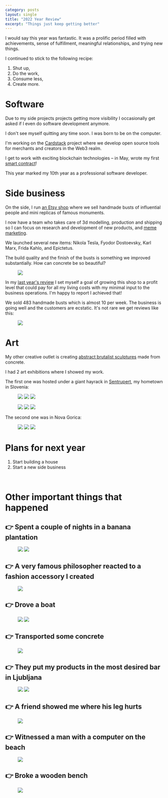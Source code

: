 ```yaml
---
category: posts
layout: single
title: "2022 Year Review"
excerpt: "Things just keep getting better"
---
```


I would say this year was fantastic. It was a prolific period filled with achievements, sense of fulfillment, meaningful relationships, and trying new things.

I continued to stick to the following recipe:

1. Shut up,
2. Do the work,
3. Consume less,
4. Create more.

# Software

Due to my side projects projects getting more visibility I occasionally get asked if I even do software development anymore.

I don't see myself quitting any time soon. I was born to be on the computer.

I'm working on the [Cardstack](https://cardstack.com/) project where we develop open source tools for merchants and creators in the Web3 realm.

I get to work with exciting blockchain technologies – in May, wrote my first [smart contract](https://github.com/cardstack/card-pay-protocol/commit/919c078ef38e43fa54c3eb3a9ba3ceb773cd2466)!

This year marked my 10th year as a professional software developer.

# Side business

On the side, I run [an Etsy shop](https://www.etsy.com/shop/jurgenstudio) where we sell handmade busts of influential people and mini replicas of famous monuments.

I now have a team who takes care of 3d modelling, production and shipping so I can focus on research and development of new products, and [meme marketing](https://twitter.com/matixmatix/status/1601145166609362944).

We launched several new items: Nikola Tesla, Fyodor Dostoevsky, Karl Marx, Frida Kahlo, and Epictetus.

The build quality and the finish of the busts is something we improved substantially. How can concrete be so beautiful?

<figure class="half">
  <a href="/images/2022-review-post/seneca.jpg"><img src="/images/2022-review-post/seneca.jpg"></a>
</figure>

In my [last year's review](https://jurgen.si/posts/2021-year-review/) I set myself a goal of growing this shop to a profit level that could pay for all my living costs with my minimal input to the business operations. I'm happy to report I achieved that!

We sold 483 handmade busts which is almost 10 per week. The business is going well and the customers are ecstatic. It's not rare we get reviews like this:

<figure class="">
  <a href="/images/2022-review-post/IMG_8878.jpg"><img src="/images/2022-review-post/IMG_8878.jpg"></a>
</figure>

# Art

My other creative outlet is creating [abstract brutalist sculptures](https://www.instagram.com/jurgenwerk/) made from concrete.

I had 2 art exhibitions where I showed my work.

The first one was hosted under a giant hayrack in [Sentrupert](https://sentrupert.si/), my hometown in Slovenia:

<figure class="third">
  <a href="/images/2022-review-post/razstava-jurglic-sentrupert-5.jpeg"><img src="/images/2022-review-post/razstava-jurglic-sentrupert-5.jpeg"></a>
  <a href="/images/2022-review-post/razstava-jurglic-sentrupert-4.jpeg"><img src="/images/2022-review-post/razstava-jurglic-sentrupert-4.jpeg"></a>
  <a href="/images/2022-review-post/razstava-jurglic-sentrupert-9.jpeg"><img src="/images/2022-review-post/razstava-jurglic-sentrupert-9.jpeg"></a>
</figure>

<figure class="third">
  <a href="/images/2022-review-post/razstava-jurglic-sentrupert.jpeg"><img src="/images/2022-review-post/razstava-jurglic-sentrupert.jpeg"></a>
  <a href="/images/2022-review-post/razstava-jurglic-sentrupert-12.jpeg"><img src="/images/2022-review-post/razstava-jurglic-sentrupert-12.jpeg"></a>
  <a href="/images/2022-review-post/razstava-jurglic-sentrupert-13.jpeg"><img src="/images/2022-review-post/razstava-jurglic-sentrupert-13.jpeg"></a>
</figure>

The second one was in Nova Gorica:

<figure class="third">
  <a href="/images/2022-review-post/razstava-jurglic-nova-gorica-4.jpeg"><img src="/images/2022-review-post/razstava-jurglic-nova-gorica-4.jpeg"></a>
  <a href="/images/2022-review-post/razstava-jurglic-nova-gorica-3.jpeg"><img src="/images/2022-review-post/razstava-jurglic-nova-gorica-3.jpeg"></a>
  <a href="/images/2022-review-post/razstava-jurglic-nova-gorica.jpeg"><img src="/images/2022-review-post/razstava-jurglic-nova-gorica.jpeg"></a>
</figure>

# Plans for next year

1. Start building a house
2. Start a new side business

<br/>

# Other important things that happened

## 👉 Spent a couple of nights in a banana plantation

<figure class="half">
  <a href="/images/2022-review-post/plantaza-1.jpeg"><img src="/images/2022-review-post/plantaza-1.jpeg"></a>
  <a href="/images/2022-review-post/plantaza-2.jpeg"><img src="/images/2022-review-post/plantaza-2.jpeg"></a>
</figure>

## 👉 A very famous philosopher reacted to a fashion accessory I created

<figure class="half">
  <a href="/images/2022-review-post/slavoj-zizek-reaction.JPG"><img src="/images/2022-review-post/slavoj-zizek-reaction.JPG"></a>
</figure>

## 👉 Drove a boat

<figure class="half">
  <a href="/images/2022-review-post/matic-jurglic-boat-2.JPG"><img src="/images/2022-review-post/matic-jurglic-boat-2.JPG"></a>
  <a href="/images/2022-review-post/matic-jurglic-boat.JPG"><img src="/images/2022-review-post/matic-jurglic-boat.JPG"></a>
</figure>

## 👉 Transported some concrete

<figure class="half">
  <a href="/images/2022-review-post/jurglic-beton-kombi.jpg"><img src="/images/2022-review-post/jurglic-beton-kombi.jpg"></a>
</figure>

## 👉 They put my products in the most desired bar in Ljubljana

<figure class="half">
  <a href="/images/2022-review-post/kipci1.jpg"><img src="/images/2022-review-post/kipci1.jpg"></a>
  <a href="/images/2022-review-post/kipci2.jpg"><img src="/images/2022-review-post/kipci2.jpg"></a>
</figure>

## 👉 A friend showed me where his leg hurts

<figure class="half">
  <a href="/images/2022-review-post/random2.JPG"><img src="/images/2022-review-post/random2.JPG"></a>
</figure>

## 👉 Witnessed a man with a computer on the beach

<figure class="half">
  <a href="/images/2022-review-post/man-beach.jpg"><img src="/images/2022-review-post/man-beach.jpg"></a>
</figure>

## 👉 Broke a wooden bench

<figure class="half">
  <a href="/images/2022-review-post/broke-bench.jpg"><img src="/images/2022-review-post/broke-bench.jpg"></a>
</figure>
